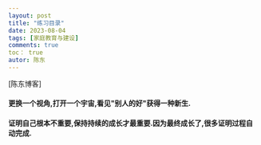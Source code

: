 ```yaml
---
layout: post
title: "练习目录"
date: 2023-08-04
tags: [家庭教育与建设]
comments: true
toc： true
autor: 陈东
---
```


[陈东博客]

#### 更换一个视角,打开一个宇宙,看见"别人的好"获得一种新生.

#### 证明自己根本不重要,保持持续的成长才最重要.因为最终成长了,很多证明过程自动完成.
